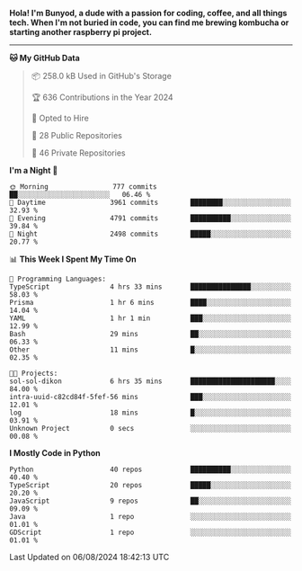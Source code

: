 <p>
<b>Hola! I'm Bunyod, a dude with a passion for coding, coffee, and all things tech. When I'm not buried in code, you can find me brewing kombucha or starting another raspberry pi project.</b>
</p>

---

<!--START_SECTION:waka-->
**🐱 My GitHub Data** 

> 📦 258.0 kB Used in GitHub's Storage 
 > 
> 🏆 636 Contributions in the Year 2024
 > 
> 💼 Opted to Hire
 > 
> 📜 28 Public Repositories 
 > 
> 🔑 46 Private Repositories 
 > 
**I'm a Night 🦉** 

```text
🌞 Morning                777 commits         ██░░░░░░░░░░░░░░░░░░░░░░░   06.46 % 
🌆 Daytime                3961 commits        ████████░░░░░░░░░░░░░░░░░   32.93 % 
🌃 Evening                4791 commits        ██████████░░░░░░░░░░░░░░░   39.84 % 
🌙 Night                  2498 commits        █████░░░░░░░░░░░░░░░░░░░░   20.77 % 
```


📊 **This Week I Spent My Time On** 

```text
💬 Programming Languages: 
TypeScript               4 hrs 33 mins       ███████████████░░░░░░░░░░   58.03 % 
Prisma                   1 hr 6 mins         ████░░░░░░░░░░░░░░░░░░░░░   14.04 % 
YAML                     1 hr 1 min          ███░░░░░░░░░░░░░░░░░░░░░░   12.99 % 
Bash                     29 mins             ██░░░░░░░░░░░░░░░░░░░░░░░   06.33 % 
Other                    11 mins             █░░░░░░░░░░░░░░░░░░░░░░░░   02.35 % 

🐱‍💻 Projects: 
sol-sol-dikon            6 hrs 35 mins       █████████████████████░░░░   84.00 % 
intra-uuid-c82cd84f-5fef-56 mins             ███░░░░░░░░░░░░░░░░░░░░░░   12.01 % 
log                      18 mins             █░░░░░░░░░░░░░░░░░░░░░░░░   03.91 % 
Unknown Project          0 secs              ░░░░░░░░░░░░░░░░░░░░░░░░░   00.08 % 
```

**I Mostly Code in Python** 

```text
Python                   40 repos            ██████████░░░░░░░░░░░░░░░   40.40 % 
TypeScript               20 repos            █████░░░░░░░░░░░░░░░░░░░░   20.20 % 
JavaScript               9 repos             ██░░░░░░░░░░░░░░░░░░░░░░░   09.09 % 
Java                     1 repo              ░░░░░░░░░░░░░░░░░░░░░░░░░   01.01 % 
GDScript                 1 repo              ░░░░░░░░░░░░░░░░░░░░░░░░░   01.01 % 
```




 Last Updated on 06/08/2024 18:42:13 UTC
<!--END_SECTION:waka-->
